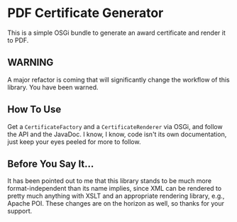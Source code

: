 # PDF Certificate Generator
This is a simple OSGi bundle to generate an award certificate and render it to
PDF.

## WARNING
A major refactor is coming that will significantly change the workflow of this
library. You have been warned.

## How To Use
Get a `CertificateFactory` and a `CertificateRenderer` via OSGi, and follow the
API and the JavaDoc. I know, I know, code isn't its own documentation, just
keep your eyes peeled for more to follow.

## Before You Say It...
It has been pointed out to me that this library stands to be much more
format-independent than its name implies, since XML can be rendered to pretty
much anything with XSLT and an appropriate rendering library, e.g., Apache POI.
These changes are on the horizon as well, so thanks for your support.

